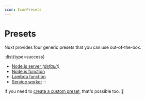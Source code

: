 ```yaml
---
icon: IconPresets
---
```


# Presets

Nuxt provides four generic presets that you can use out-of-the-box.

::list{type=success}

- [Node.js server *(default)*](/docs/deployment/presets/server)
- [Node.js function](/docs/deployment/presets/node)
- [Lambda function](/docs/deployment/presets/lambda)
- [Service worker](/docs/deployment/presets/service-worker)
::

If you need to [create a custom preset](/docs/deployment/presets/custom), that's possible too. 🚀
